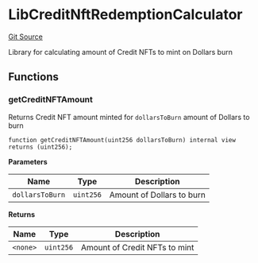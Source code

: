 # LibCreditNftRedemptionCalculator
[Git Source](https://github.com/tungbq/ubiquity-dollar/blob/021a1767655c717ff939fd1e4c995d537ff29f07/src/dollar/libraries/LibCreditNftRedemptionCalculator.sol)

Library for calculating amount of Credit NFTs to mint on Dollars burn


## Functions
### getCreditNFTAmount

Returns Credit NFT amount minted for `dollarsToBurn` amount of Dollars to burn


```solidity
function getCreditNFTAmount(uint256 dollarsToBurn) internal view returns (uint256);
```
**Parameters**

|Name|Type|Description|
|----|----|-----------|
|`dollarsToBurn`|`uint256`|Amount of Dollars to burn|

**Returns**

|Name|Type|Description|
|----|----|-----------|
|`<none>`|`uint256`|Amount of Credit NFTs to mint|


